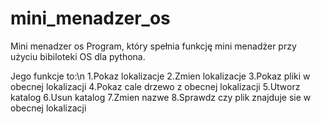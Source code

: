 # mini_menadzer_os

Mini menadzer os
Program, który spełnia funkcję mini menadżer przy użyciu bibiloteki OS dla pythona.

Jego funkcje to:\n
 1.Pokaz lokalizacje
 2.Zmien lokalizacje
 3.Pokaz pliki w obecnej lokalizacji
 4.Pokaz cale drzewo z obecnej lokalizacji
 5.Utworz katalog
 6.Usun katalog
 7.Zmien nazwe
 8.Sprawdz czy plik znajduje sie w obecnej lokalizacji
